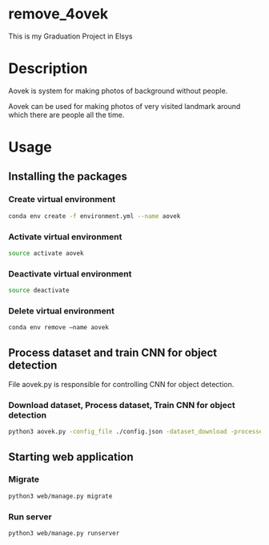# remove_4ovek
This is my Graduation Project in Elsys

# Description
Aovek is system for making photos of background without people.

Aovek can be used for making photos of very visited landmark around which there are people all the time.

# Usage
## Installing the packages
### Create virtual environment
```bash
conda env create -f environment.yml --name aovek
```
### Activate virtual environment
```bash
source activate aovek
```
### Deactivate virtual environment
```bash
source deactivate
```
### Delete virtual environment
```bash
conda env remove –name aovek
```
## Process dataset and train CNN for object detection
File aovek.py is responsible for controlling CNN for object detection.
### Download dataset, Process dataset, Train CNN for object detection
```bash
python3 aovek.py -config_file ./config.json -dataset_download -processes_dataset -train
```
## Starting web application
### Migrate
```bash
python3 web/manage.py migrate
```
### Run server
```bash
python3 web/manage.py runserver
```
